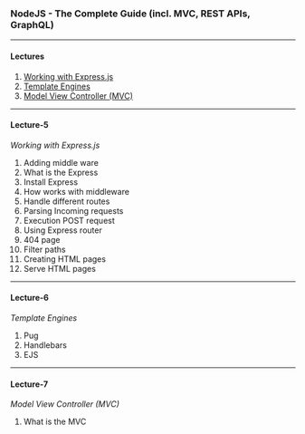 ### NodeJS - The Complete Guide (incl. MVC, REST APIs, GraphQL)
---
#### Lectures

 1. [Working with Express.js](#lecture-5)
 2. [Template Engines](#lecture-6)
 3. [Model View Controller (MVC)](#lecture-7)
---
#### Lecture-5
*Working with Express.js*
 1. Adding middle ware
 2. What is the Express
 3. Install Express
 4. How works with middleware
 5. Handle different routes
 6. Parsing Incoming requests
 7. Execution POST request
 8. Using Express router
 9. 404 page
 10. Filter paths
 11. Creating HTML pages
 12. Serve HTML pages 
 ---
#### Lecture-6
*Template Engines*

 1. Pug
 2. Handlebars
 3. EJS

---
#### Lecture-7
*Model View Controller (MVC)*

 1. What is the MVC
